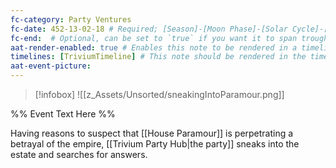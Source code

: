 ```yaml
---
fc-category: Party Ventures
fc-date: 452-13-02-18 # Required; [Season]-[Moon Phase]-[Solar Cycle]-[Hour]
fc-end:  # Optional, can be set to `true` if you want it to span troughout the entire timeline 
aat-render-enabled: true # Enables this note to be rendered in a timeline
timelines: [TriviumTimeline] # This note should be rendered in the timeline with the name "timeline" or "event"
aat-event-picture: 
---
```


> [!infobox]
>![[z_Assets/Unsorted/sneakingIntoParamour.png]]


%% Event Text Here %%

Having reasons to suspect that [[House Paramour]] is perpetrating a betrayal of the empire, [[Trivium Party Hub|the party]] sneaks into the estate and searches for answers.